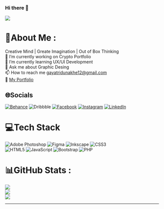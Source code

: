 ### Hi there 👋

[![](https://visitcount.itsvg.in/api?id=GayatriDunakhe&icon=4&color=0)](https://visitcount.itsvg.in)

<!--
**GayatriDunakhe/Gayatridunakhe** is a ✨ _special_ ✨ repository because its `README.md` (this file) appears on your GitHub profile.

Here are some ideas to get you started:

- 🔭 I’m currently working on ...
- 🌱 I’m currently learning ...
- 👯 I’m looking to collaborate on ...
- 🤔 I’m looking for help with ...
- 💬 Ask me about ...
- 📫 How to reach me: ...
- 😄 Pronouns: ...
- ⚡ Fun fact: ...
-->
# 💫About Me :
Creative Mind | Greate Imagination | Out of Box Thinking </br>
🔭 I’m currently working on Crypto Portfolio <br>
🌱 I’m currently learning UX/UI Development <br>
💬 Ask me about Graphic Desing <br>
📫 How to reach me gayatridunakhe12@gmail.com <br>
🔗 <a href="https://gayatridunakhe.netlify.app/"> My Portfolio </a> <br>


## 🌐Socials
[![Behance](https://img.shields.io/badge/Behance-1769ff?logo=behance&logoColor=white)](https://behance.net/https://www.behance.net/gayatridunakhe) ![Dribbble](https://img.shields.io/badge/Dribbble-EA4C89?style=flat&logo=dribbble&logoColor=white) [![Facebook](https://img.shields.io/badge/Facebook-%231877F2.svg?logo=Facebook&logoColor=white)](https://facebook.com/https://www.facebook.com/gayatri.dunakhe/) [![Instagram](https://img.shields.io/badge/Instagram-%23E4405F.svg?logo=Instagram&logoColor=white)](https://instagram.com/https://www.instagram.com/gayatridunakhe/) [![LinkedIn](https://img.shields.io/badge/LinkedIn-%230077B5.svg?logo=linkedin&logoColor=white)](https://linkedin.com/in/https://www.linkedin.com/in/gayatri-dunakhe-6211a7191/) 

# 💻Tech Stack
![Adobe Photoshop](https://img.shields.io/badge/adobephotoshop-%2331A8FF.svg?style=flat&logo=adobephotoshop&logoColor=white) 	![Figma](https://img.shields.io/badge/figma-%23F24E1E.svg?style=flat&logo=figma&logoColor=white) ![Inkscape](https://img.shields.io/badge/Inkscape-e0e0e0?style=flat&logo=inkscape&logoColor=080A13) ![CSS3](https://img.shields.io/badge/css3-%231572B6.svg?style=flat&logo=css3&logoColor=white)   <br> ![HTML5](https://img.shields.io/badge/html5-%23E34F26.svg?style=flat&logo=html5&logoColor=white) ![JavaScript](https://img.shields.io/badge/javascript-%23323330.svg?style=flat&logo=javascript&logoColor=%23F7DF1E) ![Bootstrap](https://img.shields.io/badge/bootstrap-%23563D7C.svg?style=flat&logo=bootstrap&logoColor=white) ![PHP](https://img.shields.io/badge/php-%23777BB4.svg?style=flat&logo=php&logoColor=white) 

# 📊GitHub Stats :
![](https://github-readme-stats.vercel.app/api?username=GayatriDunakhe&theme=dark&hide_border=true&include_all_commits=true&count_private=false)<br/>
![](https://github-readme-streak-stats.herokuapp.com/?user=GayatriDunakhe&theme=dark&hide_border=true)<br/>
![](https://github-readme-stats.vercel.app/api/top-langs/?username=GayatriDunakhe&theme=dark&hide_border=true&include_all_commits=true&count_private=false&layout=compact)

---
